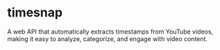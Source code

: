 # timesnap
A web API that automatically extracts timestamps from YouTube videos, making it easy to analyze, categorize, and engage with video content.
